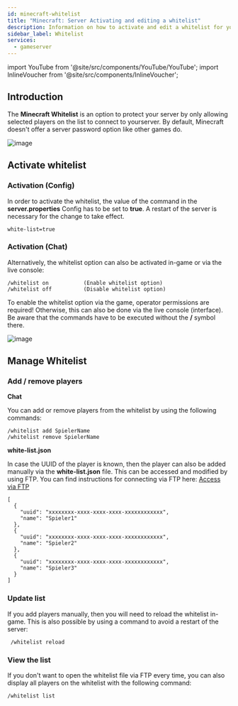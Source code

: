 ```yaml
---
id: minecraft-whitelist
title: "Minecraft: Server Activating and editing a whitelist"
description: Information on how to activate and edit a whitelist for your Minecraft server from ZAP-Hosting - ZAP-Hosting.com documentation
sidebar_label: Whitelist
services:
  - gameserver
---
```


import YouTube from '@site/src/components/YouTube/YouTube';
import InlineVoucher from '@site/src/components/InlineVoucher';

## Introduction
The **Minecraft Whitelist** is an option to protect your server by only allowing selected players on the list to connect to yourserver. By default, Minecraft doesn't offer a server password option like other games do.

![image](https://screensaver01.zap-hosting.com/index.php/s/zbbRQdonbZPTeib/preview)

<YouTube videoId="nyor26XxwLY" imageSrc="https://screensaver01.zap-hosting.com/index.php/s/oSWCcxscEcDzrq7/preview" title="How to enable WHITELIST on your Minecraft Server" description="Feel like you understand better when you see things in action? We’ve got you! Dive into our video that breaks it all down for you. Whether you're in a rush or just prefer to soak up information in the most engaging way possible!"/>

<InlineVoucher />

## Activate whitelist



### Activation (Config)

In order to activate the whitelist, the value of the command in the **server.properties** Config has to be set to **true**. A restart of the server is necessary for the change to take effect. 

```
white-list=true
```



### Activation (Chat)

Alternatively, the whitelist option can also be activated in-game or via the live console:

```
/whitelist on			(Enable whitelist option)
/whitelist off			(Disable whitelist option)
```



To enable the whitelist option via the game, operator permissions are required! Otherwise, this can also be done via the live console (interface). Be aware that the commands have to be executed without the **/** symbol there.


![image](https://screensaver01.zap-hosting.com/index.php/s/rxsCnTeEarycfR7/preview)



## Manage Whitelist



### Add / remove players



**Chat**

You can add or remove players from the whitelist by using the following commands:

```
/whitelist add SpielerName
/whitelist remove SpielerName
```



**white-list.json**

In case the UUID of the player is known, then the player can also be added manually via the **white-list.json** file. This can be accessed and modified by using FTP. You can find instructions for connecting via FTP here: [Access via FTP](gameserver-ftpaccess.md)

```
[
  {
    "uuid": "xxxxxxxx-xxxx-xxxx-xxxx-xxxxxxxxxxxx",
    "name": "Spieler1"
  },
  {
    "uuid": "xxxxxxxx-xxxx-xxxx-xxxx-xxxxxxxxxxxx",
    "name": "Spieler2"
  },
  {
    "uuid": "xxxxxxxx-xxxx-xxxx-xxxx-xxxxxxxxxxxx",
    "name": "Spieler3"
  }
]
```



### Update list

If you add players manually, then you will need to reload the whitelist in-game. This is also possible by using a command to avoid a restart of the server:

```
 /whitelist reload
```



### View the list

If you don't want to open the whitelist file via FTP every time, you can also display all players on the whitelist with the following command: 

```
/whitelist list
```

